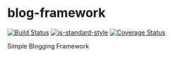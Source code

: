 # blog-framework

[![Build Status](https://travis-ci.org/kiranml1/blog-framework.svg?branch=master)](https://travis-ci.org/kiranml1/blog-framework)
[![js-standard-style](https://img.shields.io/badge/code%20style-standard-brightgreen.svg)](https://github.com/kiranml1/blog-framework)
[![Coverage Status](https://coveralls.io/repos/github/kiranml1/blog-framework/badge.svg?branch=master)](https://coveralls.io/github/kiranml1/blog-framework?branch=master)

Simple Blogging Framework